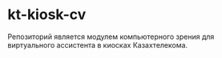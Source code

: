 # kt-kiosk-cv

Репозиторий является модулем компьютерного зрения для виртуального ассистента в киосках Казахтелекома. 
